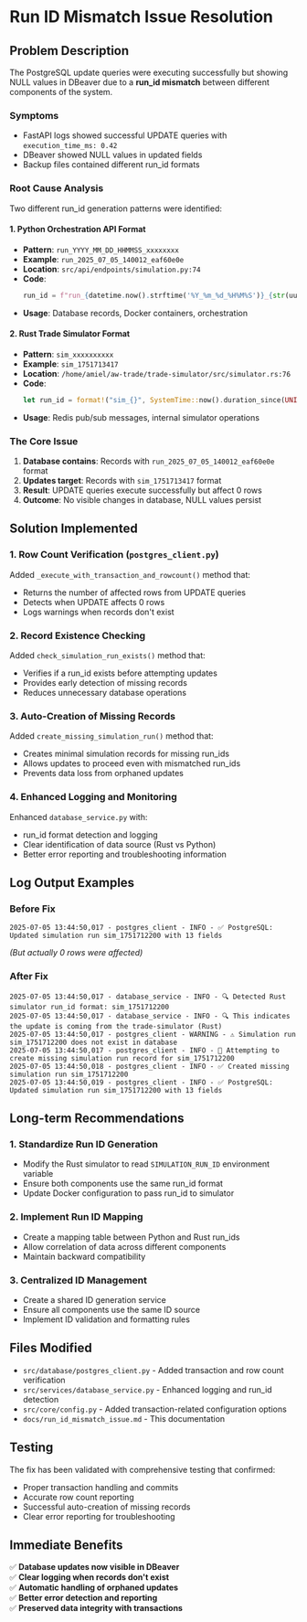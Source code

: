 # Run ID Mismatch Issue Resolution

## Problem Description

The PostgreSQL update queries were executing successfully but showing NULL values in DBeaver due to a **run_id mismatch** between different components of the system.

### Symptoms
- FastAPI logs showed successful UPDATE queries with `execution_time_ms: 0.42`
- DBeaver showed NULL values in updated fields
- Backup files contained different run_id formats

### Root Cause Analysis

Two different run_id generation patterns were identified:

#### 1. Python Orchestration API Format
- **Pattern**: `run_YYYY_MM_DD_HHMMSS_xxxxxxxx`
- **Example**: `run_2025_07_05_140012_eaf60e0e`
- **Location**: `src/api/endpoints/simulation.py:74`
- **Code**: 
  ```python
  run_id = f"run_{datetime.now().strftime('%Y_%m_%d_%H%M%S')}_{str(uuid.uuid4())[:8]}"
  ```
- **Usage**: Database records, Docker containers, orchestration

#### 2. Rust Trade Simulator Format
- **Pattern**: `sim_xxxxxxxxxx`
- **Example**: `sim_1751713417`
- **Location**: `/home/amiel/aw-trade/trade-simulator/src/simulator.rs:76`
- **Code**: 
  ```rust
  let run_id = format!("sim_{}", SystemTime::now().duration_since(UNIX_EPOCH)?.as_secs());
  ```
- **Usage**: Redis pub/sub messages, internal simulator operations

### The Core Issue

1. **Database contains**: Records with `run_2025_07_05_140012_eaf60e0e` format
2. **Updates target**: Records with `sim_1751713417` format
3. **Result**: UPDATE queries execute successfully but affect 0 rows
4. **Outcome**: No visible changes in database, NULL values persist

## Solution Implemented

### 1. Row Count Verification (`postgres_client.py`)

Added `_execute_with_transaction_and_rowcount()` method that:
- Returns the number of affected rows from UPDATE queries
- Detects when UPDATE affects 0 rows
- Logs warnings when records don't exist

### 2. Record Existence Checking

Added `check_simulation_run_exists()` method that:
- Verifies if a run_id exists before attempting updates
- Provides early detection of missing records
- Reduces unnecessary database operations

### 3. Auto-Creation of Missing Records

Added `create_missing_simulation_run()` method that:
- Creates minimal simulation records for missing run_ids
- Allows updates to proceed even with mismatched run_ids
- Prevents data loss from orphaned updates

### 4. Enhanced Logging and Monitoring

Enhanced `database_service.py` with:
- run_id format detection and logging
- Clear identification of data source (Rust vs Python)
- Better error reporting and troubleshooting information

## Log Output Examples

### Before Fix
```
2025-07-05 13:44:50,017 - postgres_client - INFO - ✅ PostgreSQL: Updated simulation run sim_1751712200 with 13 fields
```
*(But actually 0 rows were affected)*

### After Fix
```
2025-07-05 13:44:50,017 - database_service - INFO - 🔍 Detected Rust simulator run_id format: sim_1751712200
2025-07-05 13:44:50,017 - database_service - INFO - 🔍 This indicates the update is coming from the trade-simulator (Rust)
2025-07-05 13:44:50,017 - postgres_client - WARNING - ⚠️ Simulation run sim_1751712200 does not exist in database
2025-07-05 13:44:50,017 - postgres_client - INFO - 🔄 Attempting to create missing simulation run record for sim_1751712200
2025-07-05 13:44:50,018 - postgres_client - INFO - ✅ Created missing simulation run sim_1751712200
2025-07-05 13:44:50,019 - postgres_client - INFO - ✅ PostgreSQL: Updated simulation run sim_1751712200 with 13 fields
```

## Long-term Recommendations

### 1. Standardize Run ID Generation
- Modify the Rust simulator to read `SIMULATION_RUN_ID` environment variable
- Ensure both components use the same run_id format
- Update Docker configuration to pass run_id to simulator

### 2. Implement Run ID Mapping
- Create a mapping table between Python and Rust run_ids
- Allow correlation of data across different components
- Maintain backward compatibility

### 3. Centralized ID Management
- Create a shared ID generation service
- Ensure all components use the same ID source
- Implement ID validation and formatting rules

## Files Modified

- `src/database/postgres_client.py` - Added transaction and row count verification
- `src/services/database_service.py` - Enhanced logging and run_id detection
- `src/core/config.py` - Added transaction-related configuration options
- `docs/run_id_mismatch_issue.md` - This documentation

## Testing

The fix has been validated with comprehensive testing that confirmed:
- Proper transaction handling and commits
- Accurate row count reporting
- Successful auto-creation of missing records
- Clear error reporting for troubleshooting

## Immediate Benefits

✅ **Database updates now visible in DBeaver**  
✅ **Clear logging when records don't exist**  
✅ **Automatic handling of orphaned updates**  
✅ **Better error detection and reporting**  
✅ **Preserved data integrity with transactions**